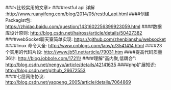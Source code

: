###<比较实用的文章>
####restful api 详解	:http://www.ruanyifeng.com/blog/2014/05/restful_api.html
####创建Packagist包:	https://zhidao.baidu.com/question/1431602256399923059.html
####数据库设计原则:   http://blog.csdn.net/haiross/article/details/50427382
####webSocket聊天室简单实现: https://github.com/zhenbianshu/websocket
####linux 命令大全: http://www.cnblogs.com/laov/p/3541414.html
####23个实用的代码片段: http://www.jb51.net/article/79031.htm
####提高代码质量36计: http://blog.jobbole.com/17211/
####理解"高内聚,低耦合": http://blog.csdn.net/nengyu/article/details/42141635
####php扩展知识: http://blog.csdn.net/github_26672553   
####七层网络协议: http://blog.csdn.net/yaopeng_2005/article/details/7064869    
